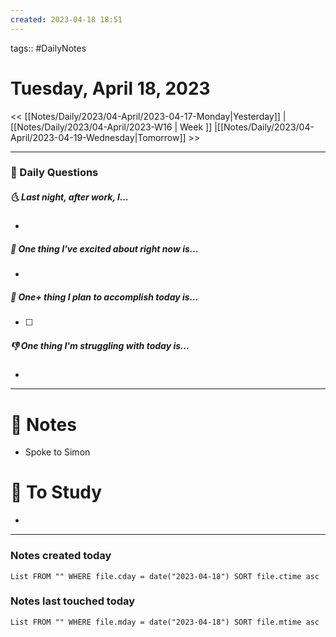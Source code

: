 ```yaml
---
created: 2023-04-18 18:51
---
```

tags:: #DailyNotes

# Tuesday, April 18, 2023

<< [[Notes/Daily/2023/04-April/2023-04-17-Monday|Yesterday]] | [[Notes/Daily/2023/04-April/2023-W16 | Week ]] |[[Notes/Daily/2023/04-April/2023-04-19-Wednesday|Tomorrow]] >>

---
### 📅 Daily Questions
##### 🌜 Last night, after work, I...
- 

##### 🙌 One thing I've excited about right now is...
- 

##### 🚀 One+ thing I plan to accomplish today is...
- [ ] 

##### 👎 One thing I'm struggling with today is...
- 

---
# 📝 Notes
- Spoke to Simon

# 📝 To Study
- 

---
### Notes created today
```dataview
List FROM "" WHERE file.cday = date("2023-04-18") SORT file.ctime asc
```

### Notes last touched today
```dataview
List FROM "" WHERE file.mday = date("2023-04-18") SORT file.mtime asc
```